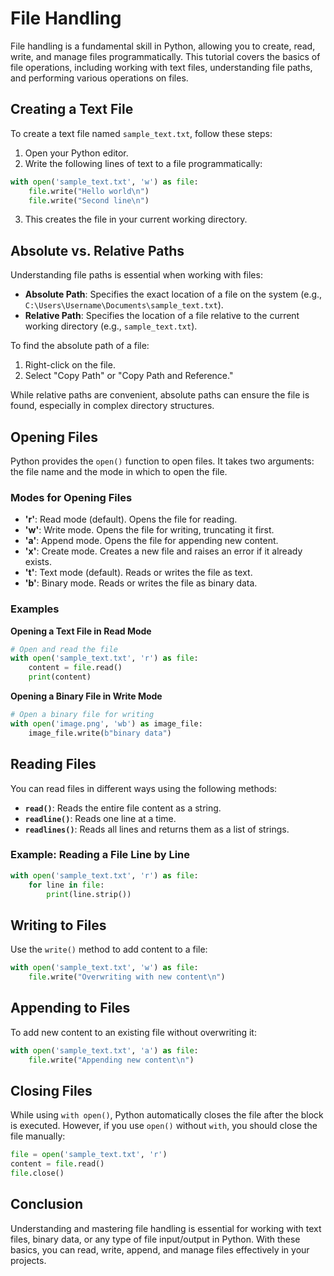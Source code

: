 # File Handling

File handling is a fundamental skill in Python, allowing you to create, read, write, and manage files programmatically. This tutorial covers the basics of file operations, including working with text files, understanding file paths, and performing various operations on files.

## Creating a Text File

To create a text file named `sample_text.txt`, follow these steps:

1. Open your Python editor.
2. Write the following lines of text to a file programmatically:

```python
with open('sample_text.txt', 'w') as file:
    file.write("Hello world\n")
    file.write("Second line\n")
```

3. This creates the file in your current working directory.

## Absolute vs. Relative Paths

Understanding file paths is essential when working with files:

- **Absolute Path**: Specifies the exact location of a file on the system (e.g., `C:\Users\Username\Documents\sample_text.txt`).
- **Relative Path**: Specifies the location of a file relative to the current working directory (e.g., `sample_text.txt`).

To find the absolute path of a file:

1. Right-click on the file.
2. Select "Copy Path" or "Copy Path and Reference."

While relative paths are convenient, absolute paths can ensure the file is found, especially in complex directory structures.

## Opening Files

Python provides the `open()` function to open files. It takes two arguments: the file name and the mode in which to open the file.

### Modes for Opening Files

- **'r'**: Read mode (default). Opens the file for reading.
- **'w'**: Write mode. Opens the file for writing, truncating it first.
- **'a'**: Append mode. Opens the file for appending new content.
- **'x'**: Create mode. Creates a new file and raises an error if it already exists.
- **'t'**: Text mode (default). Reads or writes the file as text.
- **'b'**: Binary mode. Reads or writes the file as binary data.

### Examples

**Opening a Text File in Read Mode**

```python
# Open and read the file
with open('sample_text.txt', 'r') as file:
    content = file.read()
    print(content)
```

**Opening a Binary File in Write Mode**

```python
# Open a binary file for writing
with open('image.png', 'wb') as image_file:
    image_file.write(b"binary data")
```

## Reading Files

You can read files in different ways using the following methods:

- **`read()`**: Reads the entire file content as a string.
- **`readline()`**: Reads one line at a time.
- **`readlines()`**: Reads all lines and returns them as a list of strings.

### Example: Reading a File Line by Line

```python
with open('sample_text.txt', 'r') as file:
    for line in file:
        print(line.strip())
```

## Writing to Files

Use the `write()` method to add content to a file:

```python
with open('sample_text.txt', 'w') as file:
    file.write("Overwriting with new content\n")
```

## Appending to Files

To add new content to an existing file without overwriting it:

```python
with open('sample_text.txt', 'a') as file:
    file.write("Appending new content\n")
```

## Closing Files

While using `with open()`, Python automatically closes the file after the block is executed. However, if you use `open()` without `with`, you should close the file manually:

```python
file = open('sample_text.txt', 'r')
content = file.read()
file.close()
```

## Conclusion

Understanding and mastering file handling is essential for working with text files, binary data, or any type of file input/output in Python. With these basics, you can read, write, append, and manage files effectively in your projects.

